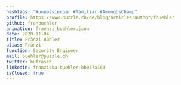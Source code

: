 ```yaml
---
hashtags: "#unpassierbar #familiär #AmongUsChamp"
profile: https://www.puzzle.ch/de/blog/articles/author/fbuehler
github: franbuehler
animation: fraenzi_buehler.json
date: 2020-11-04
title: Fränzi Bühler
alias: Fränzi
function: Security Engineer
mail: buehler@puzzle.ch
twitter: bufrasch
linkedin: franziska-buehler-bb037a163
isClosed: true
---
```

